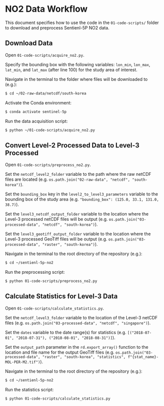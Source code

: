 # NO2 Data Workflow

This document specifies how to use the code in the `01-code-scripts/` folder to download and preprocess Sentienl-5P NO2 data.

## Download Data

Open `01-code-scripts/acquire_no2.py`.

Specify the bounding box with the following variables: `lon_min`, `lon_max`, `lat_min`, and `lat_max` (after line 100) for the study area of interest.

Navigate in the terminal to the folder where files will be downloaded to (e.g.):

```bash
$ cd ~/02-raw-data/netcdf/south-korea
```

Activate the Conda environment:

```bash
$ conda activate sentinel-5p
```    

Run the data acquisition script:

```bash
$ python ~/01-code-scripts/acquire_no2.py
```

## Convert Level-2 Processed Data to Level-3 Processed

Open `01-code-scripts/preprocess_no2.py`.

Set the `netcdf_level2_folder` variable to the path where the raw netCDF files are located (e.g. `os.path.join("02-raw-data", "netcdf", "south-korea")`).

Set the `bounding_box` key in the `level2_to_level3_parameters` variable to the bounding box of the study area (e.g. `"bounding_box": (125.0, 33.1, 131.0, 38.7)`).

Set the `level3_netcdf_output_folder` variable to the location where the Level-3 processed netCDF files will be output (e.g. `os.path.join("03-processed-data", "netcdf", "south-korea")`).

Set the `level3_geotiff_output_folder` variable to the location where the Level-3 processed GeoTiff files will be output (e.g. `os.path.join("03-processed-data", "raster", "south-korea")`).

Navigate in the terminal to the root directory of the repository (e.g.):

```bash
$ cd ~/sentienl-5p-no2
```

Run the preprocessing script:

```bash
$ python 01-code-scripts/preprocess_no2.py
```

## Calculate Statistics for Level-3 Data

Open `01-code-scripts/calculate_statistics.py`.

Set the `netcdf_level3_folder` variable to the location of the Level-3 netCDF files (e.g. `os.path.join("03-processed-data", "netcdf", "singapore")`).

Set the `dates` variable to the date range(s) for statistics (e.g. `[("2018-07-01", "2018-07-31"), ("2018-08-01", "2018-08-31")]`).

Set the `output_path` parameter in the `rd.export_array()` function to the location and file name for the output GeoTiff files (e.g. `os.path.join("03-processed-data", "raster", "south-korea", "statistics", f"{stat_name}-MOL-PER-M2.tif")`).

Navigate in the terminal to the root directory of the repository (e.g.):

```bash
$ cd ~/sentienl-5p-no2
```

Run the statistics script:

```bash
$ python 01-code-scripts/calculate_statistics.py
```
